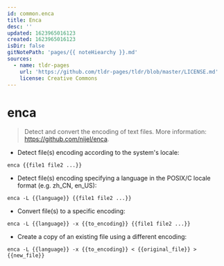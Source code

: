 ```yaml
---
id: common.enca
title: Enca
desc: ''
updated: 1623965016123
created: 1623965016123
isDir: false
gitNotePath: 'pages/{{ noteHiearchy }}.md'
sources:
  - name: tldr-pages
    url: 'https://github.com/tldr-pages/tldr/blob/master/LICENSE.md'
    license: Creative Commons
---
```

# enca

> Detect and convert the encoding of text files.
> More information: <https://github.com/nijel/enca>.

- Detect file(s) encoding according to the system's locale:

`enca {{file1 file2 ...}}`

- Detect file(s) encoding specifying a language in the POSIX/C locale format (e.g. zh_CN, en_US):

`enca -L {{language}} {{file1 file2 ...}}`

- Convert file(s) to a specific encoding:

`enca -L {{language}} -x {{to_encoding}} {{file1 file2 ...}}`

- Create a copy of an existing file using a different encoding:

`enca -L {{language}} -x {{to_encoding}} < {{original_file}} > {{new_file}}`

